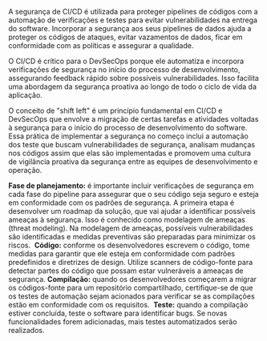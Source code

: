 A segurança de CI/CD é utilizada para proteger pipelines de códigos com a automação de verificações e testes para evitar vulnerabilidades na entrega do software. Incorporar a segurança aos seus pipelines de dados ajuda a proteger os códigos de ataques, evitar vazamentos de dados, ficar em conformidade com as políticas e assegurar a qualidade.

O CI/CD é crítico para o DevSecOps porque ele automatiza e incorpora verificações de segurança no início do processo de desenvolvimento, assegurando feedback rápido sobre possíveis vulnerabilidades. Isso facilita uma abordagem da segurança proativa ao longo de todo o ciclo de vida da aplicação.

O conceito de "shift left" é um princípio fundamental em CI/CD e DevSecOps que envolve a migração de certas tarefas e atividades voltadas à segurança para o início do processo de desenvolvimento do software. Essa prática de implementar a segurança no começo inclui a automação dos teste que buscam vulnerabilidades de segurança, analisam mudanças nos códigos assim que elas são implementadas e promovem uma cultura de vigilância proativa da segurança entre as equipes de desenvolvimento e operação.

**Fase de planejamento:** é importante incluir verificações de segurança em cada fase do pipeline para assegurar que o seu código seja seguro e esteja em conformidade com os padrões de segurança. A primeira etapa é desenvolver um roadmap da solução, que vai ajudar a identificar possíveis ameaças à segurança. Isso é conhecido como modelagem de ameaças (threat modeling). Na modelagem de ameaças, possíveis vulnerabilidades são identificadas e medidas preventivas são preparadas para minimizar os riscos. 
**Código:** conforme os desenvolvedores escrevem o código, tome medidas para garantir que ele esteja em conformidade com padrões predefinidos e diretrizes de design. Utilize scanners de código-fonte para detectar partes do código que possam estar vulneráveis a ameaças de segurança.
**Compilação:** quando os desenvolvedores começarem a migrar os códigos-fonte para um repositório compartilhado, certifique-se de que os testes de automação sejam acionados para verificar se as compilações estão em conformidade com os requisitos. 
**Teste:** quando a compilação estiver concluída, teste o software para identificar bugs. Se novas funcionalidades forem adicionadas, mais testes automatizados serão realizados.